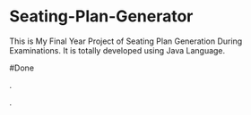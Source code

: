 # Seating-Plan-Generator

This is My Final Year Project of Seating Plan Generation During Examinations. It is totally developed using Java Language.










































#Done










































































































.




































































































































































































































































































































































































































































































.






































